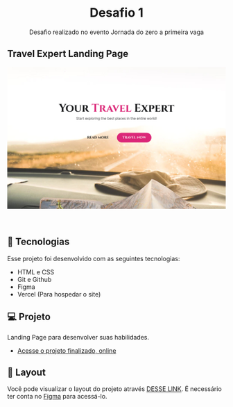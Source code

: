 <h1 align="center"> Desafio 1 </h1>
<p align="center"> Desafio realizado no evento Jornada do zero a primeira vaga </p>

## Travel Expert Landing Page

<p align="center">
  <img alt="License" src="https://github.com/DevMaroto/Desafio-1-Rumo-a-jornada-RocketSeat/blob/Main/preview/Travel%20Expert%20LP.jpg">
</p>

<br>

## 🚀 Tecnologias

Esse projeto foi desenvolvido com as seguintes tecnologias:

- HTML e CSS
- Git e Github
- Figma
- Vercel (Para hospedar o site)

## 💻 Projeto

Landing Page para desenvolver suas habilidades.

- [Acesse o projeto finalizado, online](https://desafio-1-rumo-a-jornada-rocket-seat.vercel.app/)

## 🔖 Layout

Você pode visualizar o layout do projeto através [DESSE LINK](https://www.figma.com/community/file/1216014509044898198). É necessário ter conta no [Figma](https://figma.com) para acessá-lo.
